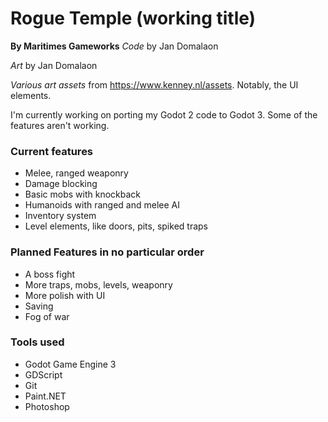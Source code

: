 # Rogue Temple (working title)
**By Maritimes Gameworks**
*Code* by Jan Domalaon

*Art* by Jan Domalaon

*Various art assets* from https://www.kenney.nl/assets. Notably, the UI elements.

I'm currently working on porting my Godot 2 code to Godot 3. Some of the features aren't working.

### Current features
* Melee, ranged weaponry
* Damage blocking
* Basic mobs with knockback
* Humanoids with ranged and melee AI
* Inventory system
* Level elements, like doors, pits, spiked traps

### Planned Features in no particular order
* A boss fight
* More traps, mobs, levels, weaponry
* More polish with UI
* Saving
* Fog of war

### Tools used
* Godot Game Engine 3
* GDScript
* Git
* Paint.NET
* Photoshop
